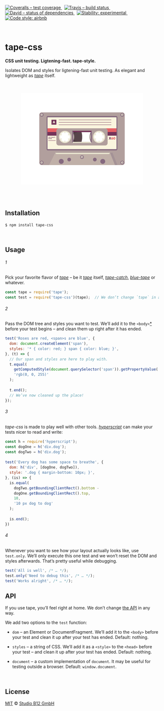 [![Coveralls – test coverage
](https://img.shields.io/coveralls/studio-b12/tape-css.svg?style=flat-square)
](https://coveralls.io/r/studio-b12/tape-css)
 [![Travis – build status
](https://img.shields.io/travis/studio-b12/tape-css/master.svg?style=flat-square)
](https://travis-ci.org/studio-b12/tape-css)
 [![David – status of dependencies
](https://img.shields.io/david/studio-b12/tape-css.svg?style=flat-square)
](https://david-dm.org/studio-b12/tape-css)
 [![Stability: experimental
](https://img.shields.io/badge/stability-experimental-yellow.svg?style=flat-square)
](https://nodejs.org/api/documentation.html#documentation_stability_index)
 [![Code style: airbnb
](https://img.shields.io/badge/code%20style-airbnb-777777.svg?style=flat-square)
](https://github.com/airbnb/javascript)




<div                                                         id="/">&nbsp;</div>

tape-css
========

**CSS unit testing. Ligtening-fast. tape-style.**

Isolates DOM and styles for ligtening-fast unit testing. As elegant and lightweight as *[tape][]* itself.

[tape]:        https://www.npmjs.com/package/tape




<p align="center"><a
  title="Graphic by the great Justin Mezzell"
  href="http://justinmezzell.tumblr.com/post/91142673693"
  >
  <br/>
  <br/>
  <img
    src="Readme/Cassette.gif"
    width="400"
    height="300"
  />
  <br/>
  <br/>
</a></p>




<div                                             id="/installation">&nbsp;</div>

Installation
------------

```sh
$ npm install tape-css
```




<div                                                    id="/usage">&nbsp;</div>

Usage
-----

######  1

Pick your favorite flavor of *[tape][]* – be it *[tape][]* itself, *[tape-catch][]*, *[blue-tape][]* or whatever.

```js
const tape = require('tape');
const test = require('tape-css')(tape);  // We don’t change `tape` in any way.
```

[tape-catch]:  https://www.npmjs.com/package/tape-catch
[blue-tape]:   https://www.npmjs.com/package/blue-tape

######  2

Pass the DOM tree and styles you want to test. We’ll add it to the `<body>`[\*](https://github.com/studio-b12/tape-css/issues/1) before your test begins – and clean them up right after it has ended.

```js
test('Roses are red, <span>s are blue', {
  dom: document.createElement('span'),
  styles: '* { color: red; } span { color: blue; }',
}, (t) => {
  // Our span and styles are here to play with.
  t.equal(
    getComputedStyle(document.querySelector('span')).getPropertyValue('color'),
    'rgb(0, 0, 255)'
  );

  t.end();
  // We’ve now cleaned up the place!
});
```

######  3

*tape-css* is made to play well with other tools. *[hyperscript][]* can make your tests nicer to read and write:

```js
const h = require('hyperscript');
const dogOne = h('div.dog');
const dogTwo = h('div.dog');

test('Every dog has some space to breathe', {
  dom: h('div', [dogOne, dogTwo]),
  style: '.dog { margin-bottom: 10px; }',
}, (is) => {
  is.equal(
    dogTwo.getBoundingClientRect().bottom -
    dogOne.getBoundingClientRect().top,
    10,
    '10 px dog to dog'
  );

  is.end();
})
```

[hyperscript]:   https://www.npmjs.com/package/hyperscript

######  4

Whenever you want to see how your layout actually looks like, use `test.only`. We’ll only execute this one test and we won’t reset the DOM and styles afterwards. That’s pretty useful while debugging.

```js
test('All is well', /* … */);
test.only('Need to debug this', /* … */);
test('Works alright', /* … */);
```




API
---

If you use tape, you’ll feel right at home. We don’t change [the API][] in any way.

We add two options to the `test` function:

* `dom` – an Element or DocumentFragment. We’ll add it to the `<body>` before your test and clean it up after your test has ended. Default: nothing.

* `styles` – a string of CSS. We’ll add it as a `<style>` to the `<head>` before your test – and clean it up after your test has ended. Default: nothing.

* `document` – a custom implementation of `document`. It may be useful for testing outside a browser. Default: `window.document`.

[the API]:     https://github.com/substack/tape#methods




<div                                                  id="/license">&nbsp;</div>

License
-------

[MIT][] © [Studio B12 GmbH][]

[MIT]:              ./License.md
[Studio B12 GmbH]:  http://studio-b12.de
